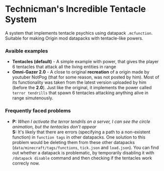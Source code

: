 # Technicman's Incredible Tentacle System
A system that implements tentacle psychics using datapack `.mcfunction`. Suitable for making Origin mod datapacks with tentacle-like powers.
### Avaible examples
- **Tentacles (default)** - A simple example with power, that gives the player 6 tentacles that attack all the living entities in range
- **Omni-Gazer 2.0** - A close to original __recreation__ of a origin made by youtuber NotPog (that for some reason, was not posted by him). Most of its functionality was taken from the latest version uploaded by him (before the **2.0**). Just like the original, it implements the power called `terror tendrills` that spawn 6 tentacles attacking anything alive in range simutenously.
### Frequently faced problems
- **P:** *When I activate the terror tendrils on a server, I can see the circle animation, but the tentacles don't appear*<br>
**S:** It's likely that there are errors (specifying a path to a non-existent function) in `function tags` in other datapacks. One solution to this problem would be deleting them from these other datapacks (`data/minecraft/tags/functions`, `tick.json` and `load.json`). You can find out whether a datapack is problematic, by temporarily disabling it with `/datapack disable` command and then checking if the tentacles work correcly now.